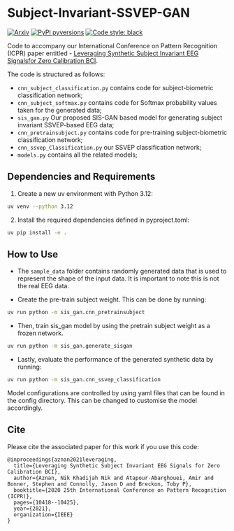 # Subject-Invariant-SSVEP-GAN

[![Arxiv](https://img.shields.io/badge/ArXiv-2112.06567-orange.svg)](https://arxiv.org/abs/2007.11544)
[![PyPI pyversions](https://img.shields.io/pypi/pyversions/pykeen)](https://img.shields.io/pypi/pyversions/pykeen)
[![Code style: black](https://img.shields.io/badge/code%20style-black-000000.svg)](https://github.com/psf/black)

Code to accompany our International Conference on Pattern Recognition (ICPR) paper entitled -
[Leveraging Synthetic Subject Invariant EEG Signalsfor Zero Calibration BCI](https://arxiv.org/pdf/2007.11544.pdf).

The code is structured as follows:

- `cnn_subject_classification.py` contains code for subject-biometric classification network;
- `cnn_subject_softmax.py` contains code for Softmax probability values taken for the generated data;
- `sis_gan.py` Our proposed SIS-GAN based model for generating subject invariant SSVEP-based EEG data;
- `cnn_pretrainsubject.py` contains code for pre-training subject-biometric classification network;
- `cnn_ssvep_Classification.py` our SSVEP classification network;
- `models.py` contains all the related models;

## Dependencies and Requirements

1. Create a new uv environment with Python 3.12:

```bash
uv venv --python 3.12
```

2. Install the required dependencies defined in pyproject.toml:

```bash
uv pip install -e .
```

## How to Use

- The `sample_data` folder contains randomly generated data that is used to represent the shape of the input data. It is important to note this is not the real EEG data.

- Create the pre-train subject weight. This can be done by running:

```bash
uv run python -m sis_gan.cnn_pretrainsubject
```

- Then, train sis_gan model by using the pretrain subject weight as a frozen network.

```bash
uv run python -m sis_gan.generate_sisgan
```

- Lastly, evaluate the performance of the generated synthetic data by running:

```bash
uv run python -m sis_gan.cnn_ssvep_classification
```

Model configurations are controlled by using yaml files that can be found in the config directory. This can be changed to customise the model accordingly.

## Cite

Please cite the associated paper for this work if you use this code:

```
@inproceedings{aznan2021leveraging,
  title={Leveraging Synthetic Subject Invariant EEG Signals for Zero Calibration BCI},
  author={Aznan, Nik Khadijah Nik and Atapour-Abarghouei, Amir and Bonner, Stephen and Connolly, Jason D and Breckon, Toby P},
  booktitle={2020 25th International Conference on Pattern Recognition (ICPR)},
  pages={10418--10425},
  year={2021},
  organization={IEEE}
}
```
